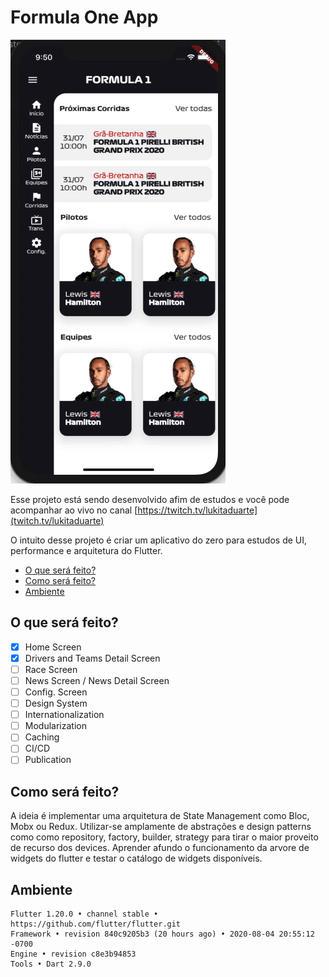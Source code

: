 # Formula One App

![](app.gif)

Esse projeto está sendo desenvolvido afim de estudos e você pode acompanhar ao vivo no canal 
[https://twitch.tv/lukitaduarte](twitch.tv/lukitaduarte)

O intuito desse projeto é criar um aplicativo do zero para estudos de UI, performance e arquitetura do Flutter.

 - [O que será feito?](#o-que)
 - [Como será feito?](#como)
 - [Ambiente](#ambiente)

## O que será feito? <a name="o-que"></a>
 - [x] Home Screen
 - [x] Drivers and Teams Detail Screen
 - [ ] Race Screen
 - [ ] News Screen / News Detail Screen
 - [ ] Config. Screen
 - [ ] Design System
 - [ ] Internationalization
 - [ ] Modularization
 - [ ] Caching
 - [ ] CI/CD
 - [ ] Publication
 
 ## Como será feito? <a name="como"></a>
  A ideia é implementar uma arquitetura de State Management como Bloc, Mobx ou Redux. 
  Utilizar-se amplamente de abstrações e design patterns como como repository, factory, builder, strategy para tirar o maior proveito de recurso dos devices. 
  Aprender afundo o funcionamento da arvore de widgets do flutter e testar o catálogo de widgets disponíveis.

## Ambiente <a name="ambiente"></a>

    Flutter 1.20.0 • channel stable • https://github.com/flutter/flutter.git
    Framework • revision 840c9205b3 (20 hours ago) • 2020-08-04 20:55:12 -0700
    Engine • revision c8e3b94853
    Tools • Dart 2.9.0
